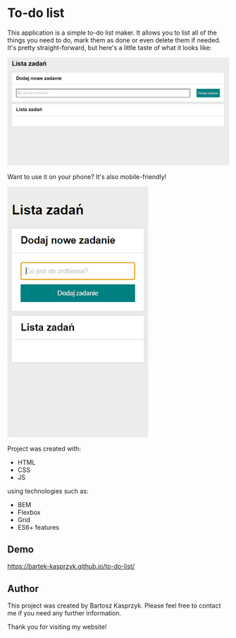 # To-do list

This application is a simple to-do list maker. It allows you to list all of the things you need to do, mark them as done or even delete them if needed. It's pretty straight-forward, but here's a little taste of what it looks like:

![preview](/images/to-do-list.gif)

Want to use it on your phone? It's also mobile-friendly!

![preview on mobile](/images/to-do-list-mobile.gif)

Project was created with:
* HTML
* CSS
* JS
  
using technologies such as:
* BEM
* Flexbox
* Grid
* ES6+ features

## Demo

https://bartek-kasprzyk.github.io/to-do-list/

## Author

This project was created by Bartosz Kasprzyk. Please feel free to contact me if you need any further information.

Thank you for visiting my website!
